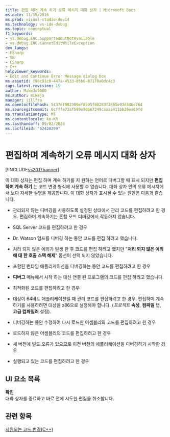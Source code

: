 ```yaml
---
title: 편집 하며 계속 하기 오류 메시지 대화 상자 | Microsoft Docs
ms.date: 11/15/2016
ms.prod: visual-studio-dev14
ms.technology: vs-ide-debug
ms.topic: conceptual
f1_keywords:
- vs.debug.ENC.SupportedButNotAvailable
- vs.debug.ENC.CannotEditWhileException
dev_langs:
- FSharp
- VB
- CSharp
- C++
helpviewer_keywords:
- Edit and Continue Error Message dialog box
ms.assetid: f98c91c0-447a-4533-85b6-87170a0dc4c3
caps.latest.revision: 15
author: MikeJo5000
ms.author: mikejo
manager: jillfra
ms.openlocfilehash: 5437ef982309ef8595f08283f2685e93d346e764
ms.sourcegitcommit: 6cfffa72af599a9d667249caaaa411bb28ea69fd
ms.translationtype: MT
ms.contentlocale: ko-KR
ms.lasthandoff: 09/02/2020
ms.locfileid: "62428299"
---
```

# <a name="edit-and-continue-error-message-dialog-box"></a>편집하며 계속하기 오류 메시지 대화 상자
[!INCLUDE[vs2017banner](../includes/vs2017banner.md)]

이 대화 상자는 편집 하며 계속 하기를 지 원하는 언어로 디버그할 때 표시 되지만 **편집 하며 계속 하기** 는 코드 변경 형식에 사용할 수 없습니다. 대화 상자 안의 오류 메시지에서 보다 자세한 설명을 제공합니다. 이 대화 상자가 표시될 수 있는 원인은 다음과 같습니다.  
  
- 관리되지 않는 디버깅을 사용하도록 설정된 상태에서 관리 코드를 편집하려고 한 경우. 편집하며 계속하기는 혼합 모드 디버깅에서 작동하지 않습니다.  
  
- SQL Server 코드를 편집하려고 한 경우  
  
- Dr. Watson 덤프를 디버깅 하는 동안 코드를 편집 하려고 했습니다.  
  
- 처리 되지 않은 예외가 발생 한 후 코드를 편집 하려고 했지만 "**처리 되지 않은 예외에 대 한 호출 스택 해제**" 옵션이 선택 되지 않았습니다.  
  
- 포함된 런타임 애플리케이션을 디버깅하는 동안 코드를 편집하려고 한 경우  
  
- **디버그** 메뉴에서 시작 하는 대신 연결 된 프로그램의 코드를 편집 하려고 했습니다.  
  
- 최적화된 코드를 편집하려고 한 경우  
  
- 대상이 64비트 애플리케이션일 때 관리 코드를 편집하려고 한 경우. 편집하며 계속하기를 사용하려면 대상을 x86으로 설정해야 합니다. (*프로젝트* **속성**, **컴파일** 탭, **고급 컴파일러** 설정).  
  
- 디버깅하는 동안 수정하여 다시 로드한 어셈블리의 코드를 편집하려고 한 경우  
  
- 로드하지 않은 어셈블리의 코드를 편집하려고 한 경우  
  
- 새 버전에 빌드 오류가 있으므로 이전 버전의 애플리케이션을 디버깅하기 시작한 경우  
  
- 실행되고 있는 코드를 편집하려고 한 경우  
  
## <a name="uielement-list"></a>UI 요소 목록  
 **확인**  
 대화 상자를 종료하고 바로 전에 시도한 편집을 취소합니다.  
  
## <a name="see-also"></a>관련 항목  
 [지원되는 코드 변경(C++)](../debugger/supported-code-changes-cpp.md)
